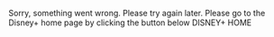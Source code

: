 Sorry, something went wrong. Please try again later.
Please go to the Disney+ home page by clicking the button below
DISNEY+ HOME